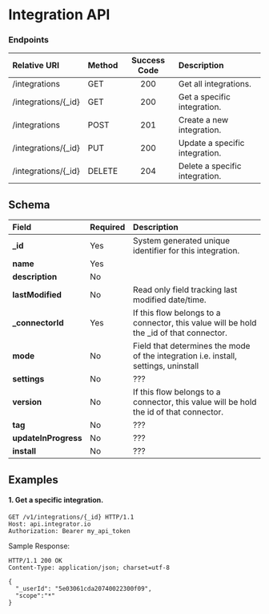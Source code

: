 Integration API
===========

### Endpoints
| Relative URI| Method | Success Code | Description|
|:-------------------|:-------|:------------:|:------------------------------|
|/integrations|GET|200|Get all integrations.|
|/integrations/{_id}|GET|200|Get a specific integration.|
|/integrations|POST|201|Create a new integration.|
|/integrations/{_id}|PUT|200|Update a specific integration.|
|/integrations/{_id}|DELETE|204|Delete a specific integration.|

## Schema

| Field                | Required | Description                                                                            |
|:---------------------|:---------|:---------------------------------------------------------------------------------------|
| **_id**|Yes|System generated unique identifier for this integration.|
| **name**|Yes||
| **description**|No||
| **lastModified**|No|Read only field tracking last modified date/time.|
| **_connectorId**|Yes|If this flow belongs to a connector, this value will be hold the _id of that connector.|
| **mode**|No|Field that determines the mode of the integration i.e. install, settings, uninstall|
| **settings**|No|???|
| **version**|No|If this flow belongs to a connector, this value will be hold the id of that connector.|
| **tag**|No|???|
| **updateInProgress**|No|???|
| **install**|No|???|

## Examples

#### 1.  Get a specific integration.

```
GET /v1/integrations/{_id} HTTP/1.1
Host: api.integrator.io
Authorization: Bearer my_api_token
```

Sample Response:

```
HTTP/1.1 200 OK
Content-Type: application/json; charset=utf-8

{
  "_userId": "5e03061cda20740022300f09",
  "scope":"*"
}
```
